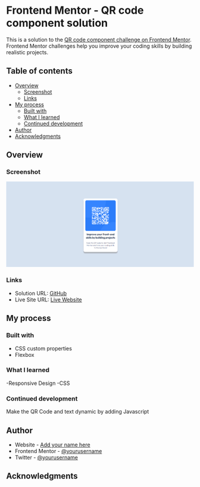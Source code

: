 # Frontend Mentor - QR code component solution

This is a solution to the [QR code component challenge on Frontend Mentor](https://www.frontendmentor.io/challenges/qr-code-component-iux_sIO_H). Frontend Mentor challenges help you improve your coding skills by building realistic projects. 

## Table of contents

- [Overview](#overview)
  - [Screenshot](#screenshot)
  - [Links](#links)
- [My process](#my-process)
  - [Built with](#built-with)
  - [What I learned](#what-i-learned)
  - [Continued development](#continued-development)
- [Author](#author)
- [Acknowledgments](#acknowledgments)



## Overview

### Screenshot

![](./solution.png)

### Links

- Solution URL: [GitHub](https://github.com/adhilmuhammed03/frontendMentor/tree/main/qr-code-component-main)
- Live Site URL: [Live Website](https://visionary-twilight-e5436d.netlify.app/qr-code-component-main/index.html)

## My process

### Built with

- CSS custom properties
- Flexbox

### What I learned
-Responsive Design
-CSS

### Continued development

Make the QR Code and text dynamic by adding Javascript 

## Author

- Website - [Add your name here](https://www.your-site.com)
- Frontend Mentor - [@yourusername](https://www.frontendmentor.io/profile/yourusername)
- Twitter - [@yourusername](https://www.twitter.com/yourusername)

## Acknowledgments

